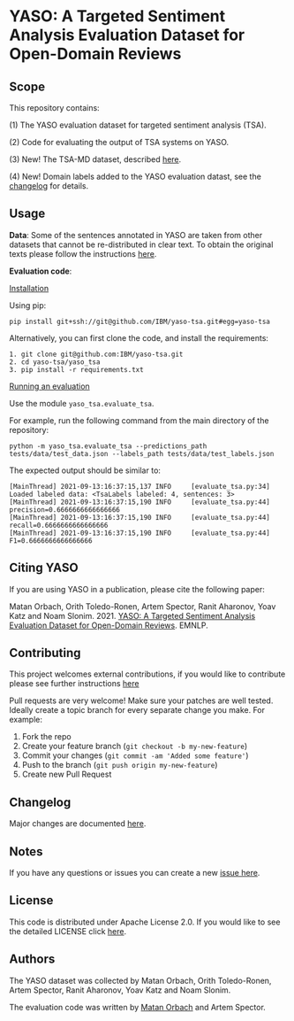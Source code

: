 # YASO: A Targeted Sentiment Analysis Evaluation Dataset for Open-Domain Reviews

<!-- Not always needed, but a scope helps the user understand in a short sentance like below, why this repo exists -->
## Scope

This repository contains:

 (1) The YASO evaluation dataset for targeted sentiment analysis (TSA).

 (2) Code for evaluating the output of TSA systems on YASO.

 (3) New! The TSA-MD dataset, described [here](./TSA-MD/README.md).

 (4) New! Domain labels added to the YASO evaluation datast, see the [changelog](./CHANGELOG.md#added_domain_labels_to_yaso) for details.


## Usage

**Data**: Some of the sentences annotated in YASO are taken from other datasets that cannot be re-distributed in clear text. To obtain the original texts please follow the instructions [here](yaso_tsa/data/README.md).

**Evaluation code**: 

<ins>Installation</ins>

Using pip:
```
pip install git+ssh://git@github.com/IBM/yaso-tsa.git#egg=yaso-tsa
```

Alternatively, you can first clone the code, and install the requirements: 

```commandline
1. git clone git@github.com:IBM/yaso-tsa.git
2. cd yaso-tsa/yaso_tsa
3. pip install -r requirements.txt
```

<ins>Running an evaluation</ins>

Use the module `yaso_tsa.evaluate_tsa`.
 
For example, run the following command from the main directory of the repository:  

```commandline
python -m yaso_tsa.evaluate_tsa --predictions_path tests/data/test_data.json --labels_path tests/data/test_labels.json
```

The expected output should be similar to:

```text
[MainThread] 2021-09-13:16:37:15,137 INFO     [evaluate_tsa.py:34] Loaded labeled data: <TsaLabels labeled: 4, sentences: 3>
[MainThread] 2021-09-13:16:37:15,190 INFO     [evaluate_tsa.py:44] precision=0.6666666666666666
[MainThread] 2021-09-13:16:37:15,190 INFO     [evaluate_tsa.py:44] recall=0.6666666666666666
[MainThread] 2021-09-13:16:37:15,190 INFO     [evaluate_tsa.py:44] F1=0.6666666666666666
```

## Citing YASO

If you are using YASO in a publication, please cite the following paper:

Matan Orbach, Orith Toledo-Ronen, Artem Spector, Ranit Aharonov, Yoav Katz and Noam Slonim. 2021.
[YASO: A Targeted Sentiment Analysis Evaluation Dataset for Open-Domain Reviews](https://arxiv.org/abs/2012.14541). EMNLP.  

## Contributing

This project welcomes external contributions, if you would like to contribute please see further instructions [here](CONTRIBUTING.md)

Pull requests are very welcome! Make sure your patches are well tested.
Ideally create a topic branch for every separate change you make. For
example:

1. Fork the repo
2. Create your feature branch (`git checkout -b my-new-feature`)
3. Commit your changes (`git commit -am 'Added some feature'`)
4. Push to the branch (`git push origin my-new-feature`)
5. Create new Pull Request

## Changelog

<!-- A Changelog allows you to track major changes and things that happen, https://github.com/github-changelog-generator/github-changelog-generator can help automate the process -->
Major changes are documented [here](CHANGELOG.md).

<!-- The following are OPTIONAL, but strongly suggested to have in your repository. 
* [dco.yml](.github/dco.yml) - This enables DCO bot for you, please take a look https://github.com/probot/dco for more details.
* [travis.yml](.travis.yml) - This is a example `.travis.yml`, please take a look https://docs.travis-ci.com/user/tutorial/ for more details.
-->

<!-- A notes section is useful for anything that isn't covered in the Usage or Scope. Like what we have below. -->
## Notes

<!--
**NOTE: This repository has been configured with the [DCO bot](https://github.com/probot/dco).
When you set up a new repository that uses the Apache license, you should
use the DCO to manage contributions. The DCO bot will help enforce that.
Please contact one of the IBM GH Org stewards.**
-->

If you have any questions or issues you can create a new [issue here][issues].

## License

This code is distributed under Apache License 2.0. If you would like to see the detailed LICENSE click [here](LICENSE).

## Authors

The YASO dataset was collected by Matan Orbach, Orith Toledo-Ronen, Artem Spector, Ranit Aharonov, Yoav Katz and Noam Slonim.

The evaluation code was written by [Matan Orbach](https://github.com/matanor) and Artem Spector.

[issues]: https://github.com/IBM/yaso-tsa/issues/new

